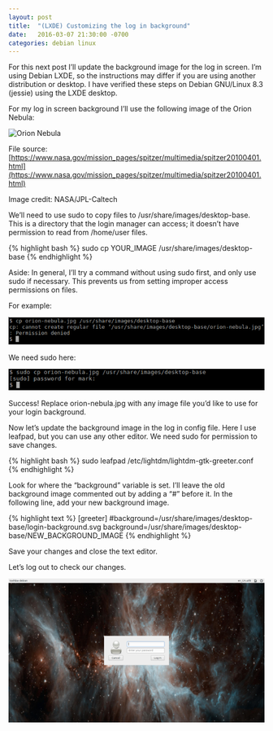 ```yaml
---
layout: post
title:  "(LXDE) Customizing the log in background"
date:   2016-03-07 21:30:00 -0700
categories: debian linux
---
```

For this next post I’ll update the background image for the log in screen.  I’m using Debian LXDE, so the instructions may differ if you are using another distribution or desktop.  I have verified these steps on Debian GNU/Linux 8.3 (jessie) using the LXDE desktop.

For my log in screen background I’ll use the following image of the Orion Nebula:

<img alt="Orion Nebula" src="https://www.nasa.gov/images/content/438018main_spitzer20100401-full.jpg" width="600" height="200" />

File source: [https://www.nasa.gov/mission_pages/spitzer/multimedia/spitzer20100401.html](https://www.nasa.gov/mission_pages/spitzer/multimedia/spitzer20100401.html)

Image credit: NASA/JPL-Caltech

We’ll need to use sudo to copy files to /usr/share/images/desktop-base.  This is a directory that the login manager can access; it doesn’t have permission to read from /home/user files.

{% highlight bash %}
sudo cp YOUR_IMAGE /usr/share/images/desktop-base
{% endhighlight %}

Aside: In general, I’ll try a command without using sudo first, and only use sudo if necessary.  This prevents us from setting improper access permissions on files.

For example:

<img alt="Permission denied when copy to desktop-base without sudo" src="/images/cptodesktoppermissiondenied.png" width="600" />

We need sudo here:

<img alt="Successful sudo copy to desktop-base" src="/images/cptodesktopbasesuccess.png" width="600" />

Success!  Replace orion-nebula.jpg with any image file you’d like to use for your login background.

Now let’s update the background image in the log in config file.  Here I use leafpad, but you can use any other editor.  We need sudo for permission to save changes.

{% highlight bash %}
sudo leafpad /etc/lightdm/lightdm-gtk-greeter.conf
{% endhighlight %}

Look for where the “background” variable is set.  I’ll leave the old background image commented out by adding a “#” before it.  In the following line, add your new background image.

{% highlight text %}
[greeter]
#background=/usr/share/images/desktop-base/login-background.svg
background=/usr/share/images/desktop-base/NEW_BACKGROUND_IMAGE
{% endhighlight %}

Save your changes and close the text editor.

Let’s log out to check our changes.

![alt text](/images/loginscreen_orion.png "Log in screen with Orion Nebula background")
